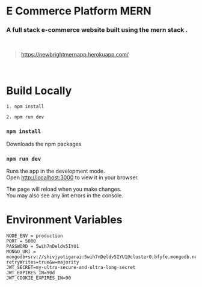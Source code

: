 # E Commerce Platform MERN

### A full stack e-commerce website built using the mern stack .

</br>

> https://newbrightmernapp.herokuapp.com/

<br>

# Build Locally

```
1. npm install

2. npm run dev
```

### `npm install`

Downloads the npm packages

### `npm run dev`

Runs the app in the development mode.\
Open [http://localhost:3000](http://localhost:3000) to view it in your browser.

The page will reload when you make changes.\
You may also see any lint errors in the console.

# Environment Variables

```
NODE_ENV = production
PORT = 5000
PASSWORD = 5wih7nDeldv5IYU1
MONGO_URI = mongodb+srv://shivjyotigarai:5wih7nDeldv5IYU1@cluster0.bfyfe.mongodb.net/proshop?retryWrites=true&w=majority
JWT_SECRET=my-ultra-secure-and-ultra-long-secret
JWT_EXPIRES_IN=90d
JWT_COOKIE_EXPIRES_IN=90

```
